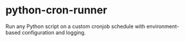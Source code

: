 # python-cron-runner
Run any Python script on a custom cronjob schedule with environment-based configuration and logging.
